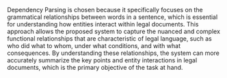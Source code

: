 Dependency Parsing is chosen because it specifically focuses on the grammatical relationships between words in a sentence, which is essential for understanding how entities interact within legal documents. This approach allows the proposed system to capture the nuanced and complex functional relationships that are characteristic of legal language, such as who did what to whom, under what conditions, and with what consequences. By understanding these relationships, the system can more accurately summarize the key points and entity interactions in legal documents, which is the primary objective of the task at hand.